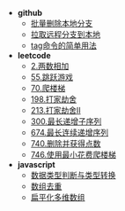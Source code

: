 
- **github**
  - [批量删除本地分支](/github/delete-brand)
  - [拉取远程分支到本地](/github/pull-brand)
  - [tag命令的简单用法](/github/tag)
- **leetcode**
  - [2.两数相加](/leetcode/2-add-two-numbers)
  - [55.跳跃游戏](/leetcode/55-jump-game)
  - [70.爬楼梯](/leetcode/70-climbing-stairs)
  - [198.打家劫舍](/leetcode/198-house-robber)
  - [213.打家劫舍II](/leetcode/213-house-robber-ii)
  - [300.最长递增子序列](/leetcode/300-longest-increasing-subsequence)
  - [674.最长连续递增序列](/leetcode/674-longest-continuous-increasing-subsequence)
  - [740.删除并获得点数](/leetcode/740-delete-and-earn)
  - [746.使用最小花费爬楼梯](/leetcode/746-min-cost-climbing-stairs)
- **javascript**
  - [数据类型判断与类型转换](/javascript/javascript-typeof)
  - [数组去重](/javascript/array-remove-repeat)
  - [扁平化多维数组](/javascript/flat-array)
  